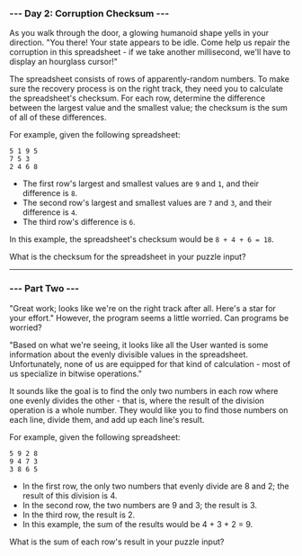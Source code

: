 ### --- Day 2: Corruption Checksum ---
As you walk through the door, a glowing humanoid shape yells in your direction. "You there! Your state appears to be idle. Come help us repair the corruption in this spreadsheet - if we take another millisecond, we'll have to display an hourglass cursor!"

The spreadsheet consists of rows of apparently-random numbers. To make sure the recovery process is on the right track, they need you to calculate the spreadsheet's checksum. For each row, determine the difference between the largest value and the smallest value; the checksum is the sum of all of these differences.

For example, given the following spreadsheet:

`5 1 9 5`<br>
`7 5 3`<br>
`2 4 6 8`<br>

+ The first row's largest and smallest values are `9` and `1`, and their difference is `8`.
+ The second row's largest and smallest values are `7` and `3`, and their difference is `4`.
+ The third row's difference is `6`.

In this example, the spreadsheet's checksum would be `8 + 4 + 6 = 18`.

What is the checksum for the spreadsheet in your puzzle input?

---
### --- Part Two ---
"Great work; looks like we're on the right track after all. Here's a star for your effort." However, the program seems a little worried. Can programs be worried?

"Based on what we're seeing, it looks like all the User wanted is some information about the evenly divisible values in the spreadsheet. Unfortunately, none of us are equipped for that kind of calculation - most of us specialize in bitwise operations."

It sounds like the goal is to find the only two numbers in each row where one evenly divides the other - that is, where the result of the division operation is a whole number. They would like you to find those numbers on each line, divide them, and add up each line's result.

For example, given the following spreadsheet:

`5 9 2 8`<br>
`9 4 7 3`<br>
`3 8 6 5`<br>

+ In the first row, the only two numbers that evenly divide are 8 and 2; the result of this division is 4.
+ In the second row, the two numbers are 9 and 3; the result is 3.
+ In the third row, the result is 2.
+ In this example, the sum of the results would be 4 + 3 + 2 = 9.

What is the sum of each row's result in your puzzle input?

